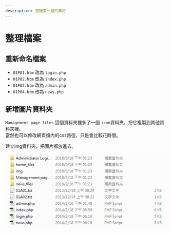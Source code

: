 ```yaml
---
description: 整理第一題的素材
---
```


# 整理檔案

## 重新命名檔案

- `01P01.htm` 改為 `login.php`
- `01P02.htm` 改為 `index.php`
- `01P03.htm` 改為 `admin.php`
- `01P04.htm` 改為 `news.php`

## 新增圖片資料夾

`Management page_files` 這個資料夾裡多了一個 `icon`資料夾，把它複製到其他資料夾裡。  
當然也可以修改網頁檔內的css路徑，只是會比較花時間。

建立img資料夾，把圖片都放進去。

![&#x6574;&#x7406;&#x5B8C;&#x5F8C;&#x7684;&#x8CC7;&#x6599;&#x593E;](../images/explorer_2018-09-18_13-30-07.png)



